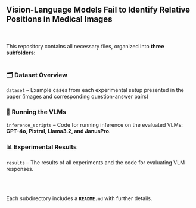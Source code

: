 ## **Vision-Language Models Fail to Identify Relative Positions in Medical Images**
<br/><br/>
This repository contains all necessary files, organized into **three subfolders**:
<br/><br/>

### 🗂️ **Dataset Overview**  
 `dataset` – Example cases from each experimental setup presented in the paper (images and corresponding question-answer pairs) 

### 🚀 **Running the VLMs**  
 `inference_scripts` – Code for running inference on the evaluated VLMs: **GPT-4o, Pixtral, Llama3.2, and JanusPro**.  

### 📊 **Experimental Results**  
 `results` – The results of all experiments and the code for evaluating VLM responses.  

<br/><br/>

Each subdirectory includes a **`README.md`** with further details.  
